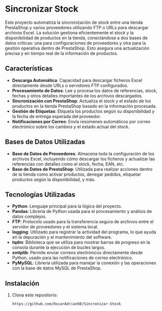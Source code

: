 # Sincronizar Stock

Este proyecto automatiza la sincronización de stock entre una tienda PrestaShop y varios proveedores utilizando FTP o URLs para descargar archivos Excel. La solución gestiona eficientemente el stock y la disponibilidad de productos en la tienda, conectándose a dos bases de datos críticas: una para configuraciones de proveedores y otra para la gestión operativa dentro de PrestaShop. Esto asegura una actualización precisa y en tiempo real de la información de productos.

## Características

- **Descarga Automática**: Capacidad para descargar ficheros Excel directamente desde URLs o servidores FTP configurados.
- **Procesamiento de Datos**: Lee y procesa los datos de referencias, stock, fechas y otros detalles importantes de los archivos descargados.
- **Sincronización con PrestaShop**: Actualiza el stock y el estado de los productos en la tienda PrestaShop basado en la información procesada.
- **Gestión de Etiquetas**: Etiqueta los productos según su disponibilidad y la fecha de entrega esperada del proveedor.
- **Notificaciones por Correo**: Envía resúmenes automáticos por correo electrónico sobre los cambios y el estado actual del stock.

## Bases de Datos Utilizadas

- **Base de Datos de Proveedores**: Almacena toda la configuración de los archivos Excel, incluyendo cómo descargar los ficheros y actualizar las referencias con detalles como el stock, fecha, EAN, etc.
- **Base de Datos de PrestaShop**: Utilizada para realizar acciones dentro de la tienda como activar productos, denegar pedidos, etiquetar productos según la disponibilidad, y más.

## Tecnologías Utilizadas

- **Python**: Lenguaje principal para la lógica del proyecto.
- **Pandas**: Librería de Python usada para el procesamiento y análisis de datos complejos.
- **FTP**: Protocolo usado para la transferencia segura de archivos entre el servidor de proveedores y el sistema local.
- **logging**: Utilizado para registrar la actividad del programa, lo que ayuda en la depuración y el mantenimiento del software.
- **tqdm**: Biblioteca que se utiliza para mostrar barras de progreso en la consola durante la ejecución de bucles largos.
- **smtplib**: Permite enviar correos electrónicos directamente desde Python, usado para las notificaciones de correo electrónico.
- **PyMySQL**: Librería utilizada para manejar la conexión y las operaciones con la base de datos MySQL de PrestaShop.

## Instalación

1. Clona este repositorio:
   ```bash
   https://github.com/OscarAdrian98/Sincronizar-Stock
